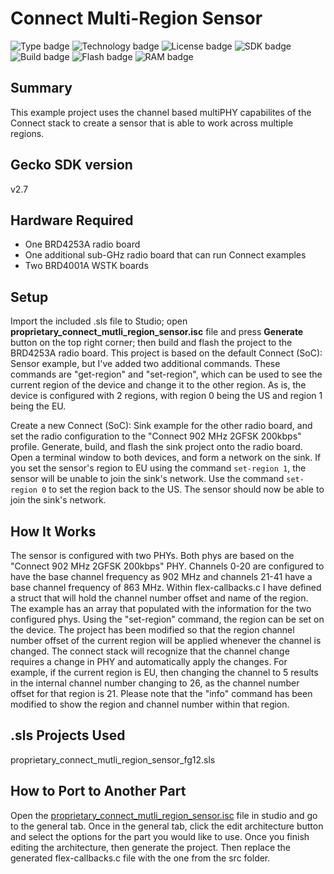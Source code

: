 # Connect Multi-Region Sensor #
![Type badge](https://img.shields.io/badge/dynamic/json?url=https://raw.githubusercontent.com/SiliconLabs/application_examples_ci/master/proprietary_connect/proprietary_connect_mutli_region_sensor_common.json&label=Type&query=type&color=green)
![Technology badge](https://img.shields.io/badge/dynamic/json?url=https://raw.githubusercontent.com/SiliconLabs/application_examples_ci/master/proprietary_connect/proprietary_connect_mutli_region_sensor_common.json&label=Technology&query=technology&color=green)
![License badge](https://img.shields.io/badge/dynamic/json?url=https://raw.githubusercontent.com/SiliconLabs/application_examples_ci/master/proprietary_connect/proprietary_connect_mutli_region_sensor_common.json&label=License&query=license&color=green)
![SDK badge](https://img.shields.io/badge/dynamic/json?url=https://raw.githubusercontent.com/SiliconLabs/application_examples_ci/master/proprietary_connect/proprietary_connect_mutli_region_sensor_common.json&label=SDK&query=sdk&color=green)
![Build badge](https://img.shields.io/endpoint?url=https://raw.githubusercontent.com/SiliconLabs/application_examples_ci/master/proprietary_connect/proprietary_connect_mutli_region_sensor_build_status.json)
![Flash badge](https://img.shields.io/badge/dynamic/json?url=https://raw.githubusercontent.com/SiliconLabs/application_examples_ci/master/proprietary_connect/proprietary_connect_mutli_region_sensor_common.json&label=Flash&query=flash&color=blue)
![RAM badge](https://img.shields.io/badge/dynamic/json?url=https://raw.githubusercontent.com/SiliconLabs/application_examples_ci/master/proprietary_connect/proprietary_connect_mutli_region_sensor_common.json&label=RAM&query=ram&color=blue)

## Summary ##

This example project uses the channel based multiPHY capabilites of the Connect stack to create a sensor that is able to work across multiple regions.

## Gecko SDK version ##

v2.7

## Hardware Required ##

- One BRD4253A radio board
- One additional sub-GHz radio board that can run Connect examples
- Two BRD4001A WSTK boards

## Setup ##

Import the included .sls file to Studio; open **proprietary_connect_mutli_region_sensor.isc** file and press **Generate** button on the top right corner; then build and flash the project to the BRD4253A radio board. This project is based on the default Connect (SoC): Sensor example, but I've added two additional commands. These commands are "get-region" and "set-region", which can be used to see the current region of the device and change it to the other region. As is, the device is configured with 2 regions, with region 0 being the US and region 1 being the EU.

Create a new Connect (SoC): Sink example for the other radio board, and set the radio configuration to the "Connect 902 MHz 2GFSK 200kbps" profile. Generate, build, and flash the sink project onto the radio board. Open a terminal window to both devices, and form a network on the sink. If you set the sensor's region to EU using the command `set-region 1`, the sensor will be unable to join the sink's network. Use the command `set-region 0` to set the region back to the US. The sensor should now be able to join the sink's network.

## How It Works ##

The sensor is configured with two PHYs. Both phys are based on the "Connect 902 MHz 2GFSK 200kbps" PHY. Channels 0-20 are configured to have the base channel frequency as 902 MHz and channels 21-41 have a base channel frequency of 863 MHz. Within flex-callbacks.c I have defined a struct that will hold the channel number offset and name of the region. The example has an array that populated with the information for the two configured phys. Using the "set-region" command, the region can be set on the device. The project has been modified so that the region channel number offset of the current region will be applied whenever the channel is changed. The connect stack will recognize that the channel change requires a change in PHY and automatically apply the changes. For example, if the current region is EU, then changing the channel to 5 results in the internal channel number changing to 26, as the channel number offset for that region is 21. Please note that the "info" command has been modified to show the region and channel number within that region.

## .sls Projects Used ##

proprietary_connect_mutli_region_sensor_fg12.sls

## How to Port to Another Part ##

Open the [proprietary_connect_mutli_region_sensor.isc](src/proprietary_connect_mutli_region_sensor.isc) file in studio and go to the general tab. Once in the general tab, click the edit architecture button and select the options for the part you would like to use. Once you finish editing the architecture, then generate the project. Then replace the generated flex-callbacks.c file with the one from the src folder.
